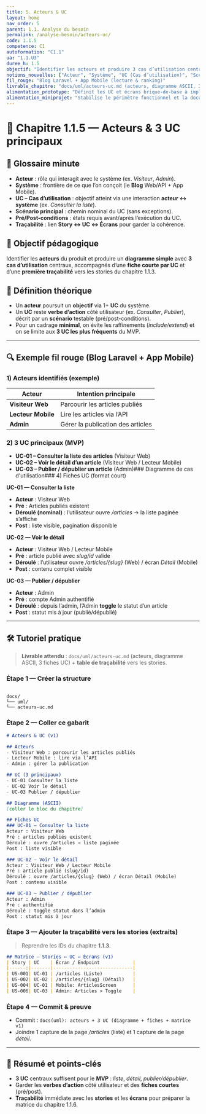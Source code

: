 ```yaml
---
title: 5. Acteurs & UC
layout: home
nav_order: 5
parent: 1.1. Analyse du besoin
permalink: /analyse-besoin/acteurs-uc/
code: 1.1.5
competence: C1
autoformation: "C1.1"
ua: "1.1.U3"
duree_h: 1.5
objectif: "Identifier les acteurs et produire 3 cas d’utilisation centraux avec fiches courtes et traçabilité vers les stories."
notions_nouvelles: ["Acteur", "Système", "UC (Cas d’utilisation)", "Scénario principal", "Pré/Post-conditions", "Traçabilité"]
fil_rouge: "Blog Laravel + App Mobile (lecture & ranking)"
livrable_chapitre: "docs/uml/acteurs-uc.md (acteurs, diagramme ASCII, 3 fiches UC) + extrait de matrice de traçabilité"
alimentation_prototype: "Définit les UC et écrans brique-de-base à implémenter dans le prototype (liste, détail, toggle admin)"
alimentation_miniprojet: "Stabilise le périmètre fonctionnel et la documentation UC pour le mini-projet N3"
---
```


# 📘 Chapitre 1.1.5 — Acteurs & 3 UC principaux

## 📒 Glossaire minute
- **Acteur** : rôle qui interagit avec le système (ex. *Visiteur*, *Admin*).
- **Système** : frontière de ce que l’on conçoit (le **Blog** Web/API + App Mobile).
- **UC – Cas d’utilisation** : objectif atteint via une interaction **acteur ↔ système** (ex. *Consulter la liste*).
- **Scénario principal** : chemin nominal du UC (sans exceptions).
- **Pré/Post-conditions** : états requis avant/après l’exécution du UC.
- **Traçabilité** : lien **Story ↔ UC ↔ Écrans** pour garder la cohérence.

## 🎯 Objectif pédagogique
Identifier les **acteurs** du produit et produire un **diagramme simple** avec **3 cas d’utilisation** centraux, accompagnés d’une **fiche courte par UC** et d’une **première traçabilité** vers les stories du chapitre 1.1.3.

## 🧠 Définition théorique
- Un **acteur** poursuit un **objectif** via 1+ **UC** du système.
- Un **UC** reste **verbe d’action** côté utilisateur (ex. *Consulter*, *Publier*), décrit par un **scénario** testable (pré/post-conditions).
- Pour un cadrage **minimal**, on évite les raffinements (*include/extend*) et on se limite aux **3 UC les plus fréquents** du MVP.

---

## 🔍 Exemple fil rouge (Blog Laravel + App Mobile)

### 1) Acteurs identifiés (exemple)

| Acteur            | Intention principale                          |
|-------------------|-----------------------------------------------|
| **Visiteur Web**  | Parcourir les articles publiés                |
| **Lecteur Mobile**| Lire les articles via l’API                   |
| **Admin**         | Gérer la publication des articles             |

### 2) 3 UC principaux (MVP)

- **UC-01 – Consulter la liste des articles** (Visiteur Web)
- **UC-02 – Voir le détail d’un article** (Visiteur Web / Lecteur Mobile)
- **UC-03 – Publier / dépublier un article** (Admin)###  Diagramme de cas d'utilisation### 4) Fiches UC (format court)

**UC-01 — Consulter la liste**  
- **Acteur** : Visiteur Web  
- **Pré** : Articles publiés existent  
- **Déroulé (nominal)** : l’utilisateur ouvre */articles* → la liste paginée s’affiche  
- **Post** : liste visible, pagination disponible

**UC-02 — Voir le détail**  
- **Acteur** : Visiteur Web / Lecteur Mobile  
- **Pré** : article publié avec *slug/id* valide  
- **Déroulé** : l’utilisateur ouvre */articles/{slug}* (Web) / écran *Détail* (Mobile)  
- **Post** : contenu complet visible

**UC-03 — Publier / dépublier**  
- **Acteur** : Admin  
- **Pré** : compte Admin authentifié  
- **Déroulé** : depuis l’admin, l’Admin **toggle** le statut d’un article  
- **Post** : statut mis à jour (publié/dépublié)

---

## 🛠 Tutoriel pratique

> **Livrable attendu** : `docs/uml/acteurs-uc.md` (acteurs, diagramme ASCII, 3 fiches UC) + **table de traçabilité** vers les stories.

### Étape 1 — Créer la structure
```

docs/
└── uml/
└── acteurs-uc.md

````

### Étape 2 — Coller ce gabarit
```md
# Acteurs & UC (v1)

## Acteurs
- Visiteur Web : parcourir les articles publiés
- Lecteur Mobile : lire via l’API
- Admin : gérer la publication

## UC (3 principaux)
- UC-01 Consulter la liste
- UC-02 Voir le détail
- UC-03 Publier / dépublier

## Diagramme (ASCII)
[coller le bloc du chapitre]

## Fiches UC
### UC-01 — Consulter la liste
Acteur : Visiteur Web  
Pré : articles publiés existent  
Déroulé : ouvre /articles → liste paginée  
Post : liste visible

### UC-02 — Voir le détail
Acteur : Visiteur Web / Lecteur Mobile  
Pré : article publié (slug/id)  
Déroulé : ouvre /articles/{slug} (Web) / écran Détail (Mobile)  
Post : contenu visible

### UC-03 — Publier / dépublier
Acteur : Admin  
Pré : authentifié  
Déroulé : toggle statut dans l’admin  
Post : statut mis à jour
````

### Étape 3 — Ajouter la traçabilité vers les stories (extraits)

> Reprendre les IDs du chapitre **1.1.3**.

```md
## Matrice – Stories ↔ UC ↔ Écrans (v1)
| Story | UC    | Écran / Endpoint            |
|------:|-------|-----------------------------|
| US-001| UC-01 | /articles (Liste)           |
| US-002| UC-02 | /articles/{slug} (Détail)   |
| US-004| UC-01 | Mobile: ArticlesScreen      |
| US-006| UC-03 | Admin: Articles > Toggle    |
```

### Étape 4 — Commit & preuve

* Commit : `docs(uml): acteurs + 3 UC (diagramme + fiches + matrice v1)`
* Joindre 1 capture de la page */articles* (liste) et 1 capture de la page *détail*.

---

## 🧾 Résumé et points-clés

* **3 UC** centraux suffisent pour le **MVP** : *liste*, *détail*, *publier/dépublier*.
* Garder les **verbes d’action** côté utilisateur et des **fiches courtes** (pré/post).
* **Traçabilité** immédiate avec les **stories** et les **écrans** pour préparer la matrice du chapitre 1.1.6.


